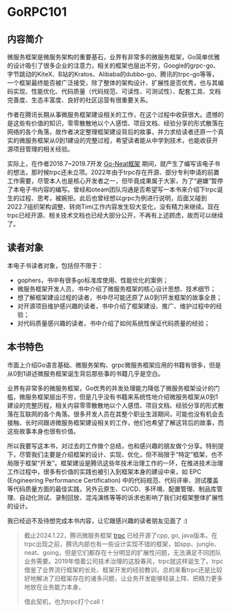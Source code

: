 # GoRPC101

## 内容简介

微服务框架是微服务架构的重要基石，业界有非常多的微服务框架，Go简单优雅的设计吸引了很多企业的注意力，相关的框架也层出不穷，Google的grpc-go、字节跳动的KiteX、B站的Kratos、Alibaba的dubbo-go、腾讯的trpc-go等等，一个框架最终能否被广泛接受，除了整体的架构设计、扩展性是否优秀，也与其编码实现、性能优化、代码质量（代码规范、可读性、可测试性）、配套工具、文档完善度、生态丰富度、良好的社区运营有很重要关系。

作者在腾讯长期从事微服务框架建设相关的工作，在这个过程中收获很大。遗憾的是这些有价值的知识，零零散散地以个人感悟、项目文档、经验分享的形式散落在网络的各个角落，故作者决定整理框架建设背后的故事，并力求给读者还原一个真实的微服务框架从0到1建设的完整过程，希望读者能从中学到技术，也能收获开源项目管理的相关经验。

实际上，在作者2018.7~2019.7开发 [Go-Neat框架](https://www.hitzhangjie.pro/blog/2020-02-04-goneat-rpc%E6%A1%86%E6%9E%B6%E8%AE%BE%E8%AE%A1%E8%AF%A6%E8%A7%A3/) 期间，就产生了编写该电子书的想法，那时候trpc还未立项。2022年由于trpc存在开源、部分专利申请的前置工作需要，尽管本人也是核心开发者之一，但毕竟成果属于大家，为了“避嫌”暂停了本电子书内容的编写。曾经和oteam团队沟通是否希望写一本书来介绍下trpc诞生的过程、思考，被婉拒。此后也曾经想以grpc为例进行说明，后面又碰到2022.7组织架构调整、转岗Timi工作内容发生较大变化，没有精力来继续。现在trpc已经开源、相关技术文档也已经大部分公开，不再有上述顾虑，故而可以继续了。

## 读者对象

本电子书读者对象，包括但不限于：

- gophers，书中有很多go标准库使用、性能优化的案例；
- 微服务框架开发人员，书中介绍了微服务框架的核心设计思想、技术细节；
- 想了解框架建设过程的读者，书中尽可能还原了从0到1开发框架的故事全景；
- 对开源项目维护感兴趣的读者，书中介绍了框架建设、推广、维护过程中的经验；
- 对代码质量感兴趣的读者，书中介绍了如何系统性保证代码质量的经验；

## 本书特色

市面上介绍Go语言基础、微服务架构、grpc微服务框架应用的书籍有很多，但是从0到1讲述微服务框架诞生背后那些事的书籍几乎是空白。

业界有非常多的微服务框架，Go优秀的并发处理能力降低了微服务框架设计的门槛，微服务框架层出不穷，但是几乎没有书籍来系统性地介绍微服务框架从0到1建设的完整历程，相关内容零零散散地以个人感悟、项目文档、经验分享的形式散落在互联网的各个角落。很多开发人员在其整个职业生涯期间，可能也没有机会去接触、长时间跟进微服务框架建设相关的工作，他们也希望了解这背后的故事，而这些故事本身也很有价值。

所以我要写这本书，对过去的工作做个总结，也和感兴趣的朋友做个分享。特别提下，尽管我们主要是介绍框架的设计、实现、优化，但不局限于“特定”框架，也不局限于框架“开发”。框架建设是腾讯这些年技术治理工作的一环，在推进技术治理工作过程中，很多有价值的实践也被引入到框架本身的建设中来，如 EPC (Engineering Performance Certification) 中的代码规范、代码评审、测试覆盖等代码质量方面的最佳实践，另外云原生、CI/CD、多环境、配置管理、制品库管理、自动化测试、录制回放、混沌演练等等的诉求也影响了我们对框架整体扩展性的设计。

我已经迫不及待想完成本书内容，让它跟感兴趣的读者朋友见面了 :)

> 截止2024.1.22，腾讯微服务框架 [trpc](https://github.com/trpc-group) 已经开源了cpp, go, java版本。在trpc出现之前，腾讯内部也有一些设计实现不错的框架，如spp、jungle、neat、going，但是它们都存在十分明显的扩展性问题，无法满足不同团队业务需要。2019年借着公司技术治理的这股春风，trpc就这样诞生了。trpc借鉴了业界流行框架的长处、框架开发的经验教训，总的来看trpc还是比较好地解决了旧框架存在的诸多问题，让业务开发能够轻装上阵、把精力更多地放在业务能力本身。
>
> 借此契机，也为trpc打个call！
